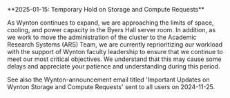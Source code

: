<div class="alert alert-danger" role="alert" markdown="1">
**2025-01-15: Temporary Hold on Storage and Compute Requests**

As Wynton continues to expand, we are approaching the limits of space,
cooling, and power capacity in the Byers Hall server room. In
addition, as we work to move the administration of the cluster to the
Academic Research Systems (ARS) Team, we are currently reprioritizing
our workload with the support of Wynton faculty leadership to ensure
that we continue to meet our most critical objectives. We understand
that this may cause some delays and appreciate your patience and
understanding during this period.

See also the Wynton-announcement email titled 'Important Updates on
Wynton Storage and Compute Requests' sent to all users on 2024-11-25.

</div>
